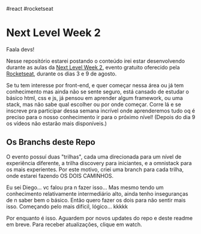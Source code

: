 \#react \#rocketseat
# Next Level Week 2

Faala devs!

Nesse repositório estarei postando o conteúdo irei estar desenvolvendo durante as aulas da [Next Level Week 2](https://nextlevelweek.com/), evento gratuito oferecido pela [Rocketseat](https://rocketseat.com.br/), durante os dias 3 e 9 de agosto. 

Se tu tem interesse por front-end, e quer começar nessa área ou já tem conhecimento mas ainda não se sente seguro, está cansado de estudar o básico html, css e js, já pensou em aprender algum framework, ou uma stack, mas não sabe qual escolher ou por onde começar. Corre lá e se inscreve pra participar dessa semana incrível onde aprenderemos tudo oq é preciso para o nosso conhecimento ir para o próximo nível!
(Depois do dia 9 os vídeos não estarão mais disponíveis.)

## Os Branchs deste Repo

O evento possuí duas "trilhas", cada uma direcionada para um nível de experiência diferente, a trilha discovery para iniciantes, e a omnistack para os mais experientes.
Por este motivo, criei uma branch para cada trilha, onde estarei fazendo OS DOIS CAMINHOS. 

Eu sei Diego... vc falou pra n fazer isso... Mas mesmo tendo um conhecimento relativamente intermediário alto, ainda tenho inseguranças de n saber bem o básico. Então quero fazer os dois para não sentir mais isso. Começando pelo mais difícil, lógico... kkkkk

Por enquanto é isso. Aguardem por novos updates do repo e deste readme em breve.
Para receber atualizações, clique em watch.
